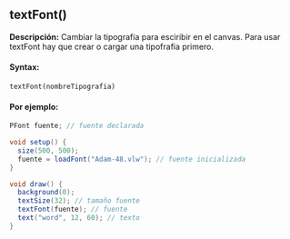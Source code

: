 ## textFont() 

**Descripción:**  Cambiar la tipografia para esciribir en el canvas. Para usar textFont hay que crear o cargar una tipofrafia primero.



#### Syntax:

```
textFont(nombreTipografia)
```



#### Por ejemplo:

```java
PFont fuente; // fuente declarada

void setup() {
  size(500, 500);
  fuente = loadFont("Adam-48.vlw"); // fuente inicializada
}

void draw() {
  background(0);
  textSize(32); // tamaño fuente
  textFont(fuente); // fuente
  text("word", 12, 60); // texto
}
```

